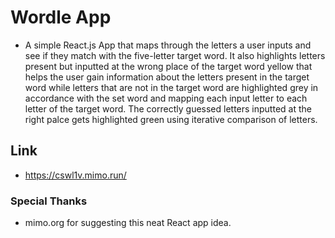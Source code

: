 # Wordle App

* A simple React.js App that maps through the letters a user inputs and see if they match with the five-letter target word. It also highlights letters present but inputted at the wrong place of the target word yellow that helps the user gain information about the letters present in the target word while letters that are not in the target word are highlighted grey in accordance with the set word and mapping each input letter to each letter of the target word. The correctly guessed letters inputted at the right palce gets highlighted green using iterative comparison of letters.

## Link

* https://cswl1v.mimo.run/

### Special Thanks

* mimo.org for suggesting this neat React app idea.